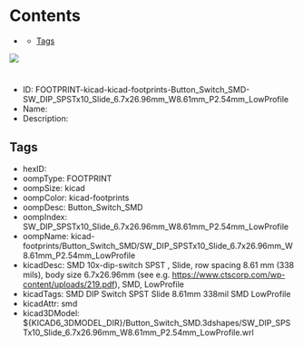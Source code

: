 



Contents
========

* [](#)
	* [Tags](#tags)
  
![][im]
# 

- ID: FOOTPRINT-kicad-kicad-footprints-Button_Switch_SMD-SW_DIP_SPSTx10_Slide_6.7x26.96mm_W8.61mm_P2.54mm_LowProfile
- Name: 
- Description: 

## Tags

- hexID: 
- oompType: FOOTPRINT
- oompSize: kicad
- oompColor: kicad-footprints
- oompDesc: Button_Switch_SMD
- oompIndex: SW_DIP_SPSTx10_Slide_6.7x26.96mm_W8.61mm_P2.54mm_LowProfile
- oompName: kicad-footprints/Button_Switch_SMD/SW_DIP_SPSTx10_Slide_6.7x26.96mm_W8.61mm_P2.54mm_LowProfile
- kicadDesc: SMD 10x-dip-switch SPST , Slide, row spacing 8.61 mm (338 mils), body size 6.7x26.96mm (see e.g. https://www.ctscorp.com/wp-content/uploads/219.pdf), SMD, LowProfile
- kicadTags: SMD DIP Switch SPST Slide 8.61mm 338mil SMD LowProfile
- kicadAttr: smd
- kicad3DModel: ${KICAD6_3DMODEL_DIR}/Button_Switch_SMD.3dshapes/SW_DIP_SPSTx10_Slide_6.7x26.96mm_W8.61mm_P2.54mm_LowProfile.wrl



[im]: image.png
